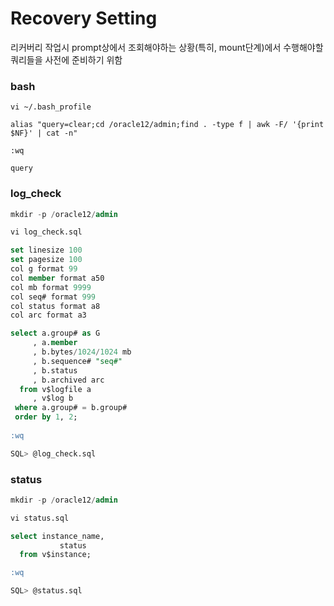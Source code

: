 # Recovery Setting

리커버리 작업시 prompt상에서 조회해야하는 상황(특히, mount단계)에서 수행해야할 쿼리들을 사전에 준비하기 위함



### bash

```shell
vi ~/.bash_profile

alias "query=clear;cd /oracle12/admin;find . -type f | awk -F/ '{print $NF}' | cat -n"

:wq

query
```

### log_check

```sql
mkdir -p /oracle12/admin

vi log_check.sql

set linesize 100
set pagesize 100
col g format 99
col member format a50
col mb format 9999
col seq# format 999
col status format a8
col arc format a3

select a.group# as G
     , a.member
     , b.bytes/1024/1024 mb
     , b.sequence# "seq#"
     , b.status
     , b.archived arc
  from v$logfile a
     , v$log b
 where a.group# = b.group#
 order by 1, 2;
 
:wq

SQL> @log_check.sql
```

### status

```sql
mkdir -p /oracle12/admin

vi status.sql

select instance_name,
		   status
  from v$instance;

:wq

SQL> @status.sql
```

